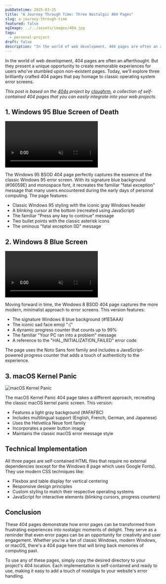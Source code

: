 ```yaml
---
pubDatetime: 2025-03-25
title: "A Journey Through Time: Three Nostalgic 404 Pages"
slug: a-journey-through-time
featured: false
ogImage: ../../assets/images/404.jpg
tags:
  - personal-project
draft: false
description: "In the world of web development, 404 pages are often an afterthought. But they present a unique opportunity to create memorable/fun experiences for users who've stumbled upon non-existent pages."
---
```


In the world of web development, 404 pages are often an afterthought. But they present a unique opportunity to create memorable experiences for users who've stumbled upon non-existent pages. Today, we'll explore three brilliantly crafted 404 pages that pay homage to classic operating system error screens.

_This post is based on the [404s](https://github.com/cloughrm/404s/) project by [cloughrm](https://github.com/cloughrm), a collection of self-contained 404 pages that you can easily integrate into your web projects._

## 1. Windows 95 Blue Screen of Death

<video autoplay loop muted playsinline preload="auto" class="video-player">
  <source src="/assets/videos/windows-95-bsod.mov" type="video/mp4">
  Your browser does not support the video tag.
</video>

The Windows 95 BSOD 404 page perfectly captures the essence of the classic Windows 95 error screen. With its signature blue background (#06059E) and monospace font, it recreates the familiar "fatal exception" message that many users encountered during the early days of personal computing. The page features:

- Classic Windows 95 styling with the iconic gray Windows header
- A blinking cursor at the bottom (recreated using JavaScript)
- The familiar "Press any key to continue" message
- Two bullet points with the classic asterisk icons
- The ominous "fatal exception 0D" message

## 2. Windows 8 Blue Screen

<video autoplay loop muted playsinline preload="auto" class="video-player">
  <source src="/assets/videos/windows-8-bsod.mov" type="video/mp4">
  Your browser does not support the video tag.
</video>

Moving forward in time, the Windows 8 BSOD 404 page captures the more modern, minimalist approach to error screens. This version features:

- The signature Windows 8 blue background (#1E5AAA)
- The iconic sad face emoji ":("
- A dynamic progress counter that counts up to 99%
- The familiar "Your PC ran into a problem" message
- A reference to the "HAL_INITIALIZATION_FAILED" error code

The page uses the Noto Sans font family and includes a JavaScript-powered progress counter that adds a touch of authenticity to the experience.

## 3. macOS Kernel Panic

![macOS Kernel Panic](@/assets/images/mac-os-kernel-panick.png)

The macOS Kernel Panic 404 page takes a different approach, recreating the classic macOS kernel panic screen. This version:

- Features a light gray background (#AFAFBC)
- Includes multilingual support (English, French, German, and Japanese)
- Uses the Helvetica Neue font family
- Incorporates a power button image
- Maintains the classic macOS error message style

## Technical Implementation

All three pages are self-contained HTML files that require no external dependencies (except for the Windows 8 page which uses Google Fonts). They use modern CSS techniques like:

- Flexbox and table display for vertical centering
- Responsive design principles
- Custom styling to match their respective operating systems
- JavaScript for interactive elements (blinking cursors, progress counters)

## Conclusion

These 404 pages demonstrate how error pages can be transformed from frustrating experiences into nostalgic moments of delight. They serve as a reminder that even error pages can be an opportunity for creativity and user engagement. Whether you're a fan of classic Windows, modern Windows, or macOS, there's a 404 page here that will bring back memories of computing past.

To use any of these pages, simply copy the desired directory to your project's 404 location. Each implementation is self-contained and ready to use, making it easy to add a touch of nostalgia to your website's error handling.
